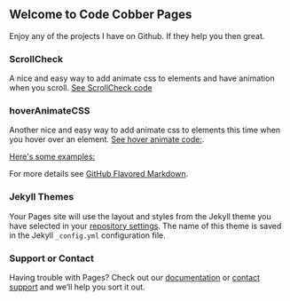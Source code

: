 ## Welcome to Code Cobber Pages



Enjoy any of the projects I have on Github. If they help you then great.

### ScrollCheck

A nice and easy way to add animate css to elements and have animation when you scroll.
[See ScrollCheck code](https://github.com/codecobber/scrollCheck)

### hoverAnimateCSS

Another nice and easy way to add animate css to elements this time when you hover over an element.
[See hover animate code:](https://github.com/codecobber/hoverAnimateCSS).

[Here's some examples:](https://codecobber.github.io/hoverAnimate.html)



For more details see [GitHub Flavored Markdown](https://guides.github.com/features/mastering-markdown/).

### Jekyll Themes

Your Pages site will use the layout and styles from the Jekyll theme you have selected in your [repository settings](https://github.com/codecobber/codecobber.github.io/settings). The name of this theme is saved in the Jekyll `_config.yml` configuration file.

### Support or Contact

Having trouble with Pages? Check out our [documentation](https://help.github.com/categories/github-pages-basics/) or [contact support](https://github.com/contact) and we’ll help you sort it out.
